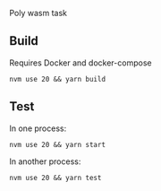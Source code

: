 Poly wasm task

## Build
Requires Docker and docker-compose
```shell
nvm use 20 && yarn build
```

## Test

In one process:
```shell
nvm use 20 && yarn start
```

In another process:
```shell
nvm use 20 && yarn test
```